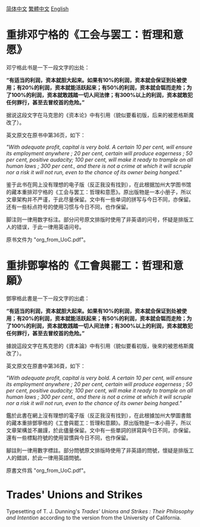 [简体中文](#chs) [繁體中文](#cht) [English](#en)

# <a name="chs">重排邓宁格的《工会与罢工：哲理和意愿》</a>
邓宁格此书是一下一段文字的出处：

**“有适当的利润，资本就胆大起来。如果有10%的利润，资本就会保证到处被使用；有20%的利润，资本就能活跃起来；有50%的利润，资本就会铤而走险；为了100%的利润，资本就敢践踏一切人间法律；有300%以上的利润，资本就敢犯任何罪行，甚至去冒绞首的危险。”**

据说这段文字在马克思的《资本论》中有引用（貌似要看初版，后来的被恩格斯魔改了）。

英文原文在原书中第36页，如下：

*"With adequate profit, capital is very bold. A certain 10 per cent, will ensure its employment anywhere ; 20 per cent, certain will produce eagerness ; 50 per cent, positive audacity; 100 per cent, will make it ready to trample on all human laws ; 300 per cent., and there is not a crime at which it will scruple nor a risk it will not run, even to the chance of its owner being hanged."*

鉴于此书在网上没有理想的电子版（反正我没有找到），在此根据加州大学图书馆的藏本重排邓宁格的《工会与罢工：哲理和意愿》。原出版物是一本小册子，所以文章架构并不严谨，于此尽量保留。文中有一些单词的拼写与今日不同，亦保留。还有一些标点符号的使用习惯与今日不同，也作保留。

脚注则一律用数字标注。部分问号原文排版时使用了非英语的问号，怀疑是排版工人的错误，于此一律用英语问号。

原书文件为 "org_from_UoC.pdf"。

# <a name="cht">重排鄧寧格的《工會與罷工：哲理和意願》</a>
鄧寧格此書是一下一段文字的出處：

**“有适当的利润，资本就胆大起来。如果有10%的利润，资本就会保证到处被使用；有20%的利润，资本就能活跃起来；有50%的利润，资本就会铤而走险；为了100%的利润，资本就敢践踏一切人间法律；有300%以上的利润，资本就敢犯任何罪行，甚至去冒绞首的危险。”**

據說這段文字在馬克思的《資本論》中有引用（貌似要看初版，後來的被恩格斯魔改了）。

英文原文在原書中第36頁，如下：

*"With adequate profit, capital is very bold. A certain 10 per cent, will ensure its employment anywhere ; 20 per cent, certain will produce eagerness ; 50 per cent, positive audacity; 100 per cent, will make it ready to trample on all human laws ; 300 per cent., and there is not a crime at which it will scruple nor a risk it will not run, even to the chance of its owner being hanged."*

鑑於此書在網上沒有理想的電子版（反正我沒有找到），在此根據加州大學圖書館的藏本重排鄧寧格的《工會與罷工：哲理和意願》。原出版物是一本小冊子，所以文章架構並不嚴謹，於此儘量保留。文中有一些單詞的拼寫與今日不同，亦保留。還有一些標點符號的使用習慣與今日不同，也作保留。

腳註則一律用數字標註。部分問號原文排版時使用了非英語的問號，懷疑是排版工人的錯誤，於此一律用英語問號。

原書文件爲 "org_from_UoC.pdf"。

# <a name="en">Trades' Unions and Strikes</a>

Typesetting of T. J. Dunning's *Trades' Unions and Strikes : Their Philosophy and Intention* according to the version from the University of California.

